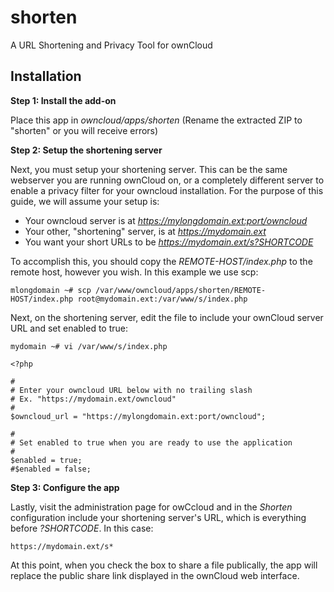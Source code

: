 # shorten
A URL Shortening and Privacy Tool for ownCloud

## Installation

**Step 1: Install the add-on**

Place this app in *owncloud/apps/shorten* (Rename the extracted ZIP to "shorten" or you will receive errors)

**Step 2: Setup the shortening server**

Next, you must setup your shortening server. This can be the same webserver you are running ownCloud on, or a completely different server to enable a privacy filter for your owncloud installation. For the purpose of this guide, we will assume your setup is:
- Your owncloud server is at *https://mylongdomain.ext:port/owncloud*
- Your other, "shortening" server, is at *https://mydomain.ext*
- You want your short URLs to be *https://mydomain.ext/s?SHORTCODE*

To accomplish this, you should copy the *REMOTE-HOST/index.php* to the remote host, however you wish. In this example we use scp:
```
mlongdomain ~# scp /var/www/owncloud/apps/shorten/REMOTE-HOST/index.php root@mydomain.ext:/var/www/s/index.php
```

Next, on the shortening server, edit the file to include your ownCloud server URL and set enabled to true:
```
mydomain ~# vi /var/www/s/index.php
```
```
<?php

#
# Enter your owncloud URL below with no trailing slash
# Ex. "https://mydomain.ext/owncloud"
#
$owncloud_url = "https://mylongdomain.ext:port/owncloud";

#
# Set enabled to true when you are ready to use the application
#
$enabled = true;
#$enabled = false;
```

**Step 3: Configure the app**

Lastly, visit the administration page for owCcloud and in the *Shorten* configuration include your shortening server's URL, which is everything before *?SHORTCODE*. In this case:
```
https://mydomain.ext/s*
```
At this point, when you check the box to share a file publically, the app will replace the public share link displayed in the ownCloud web interface.
